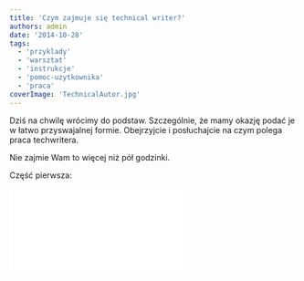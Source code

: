 ```yaml
---
title: 'Czym zajmuje się technical writer?'
authors: admin
date: '2014-10-28'
tags:
  - 'przyklady'
  - 'warsztat'
  - 'instrukcje'
  - 'pomoc-uzytkownika'
  - 'praca'
coverImage: 'TechnicalAutor.jpg'
---
```


Dziś na chwilę wrócimy do podstaw. Szczególnie, że mamy okazję podać je w łatwo
przyswajalnej formie. Obejrzyjcie i posłuchajcie na czym polega praca
techwritera.

<!--truncate-->

Nie zajmie Wam to więcej niż pół godzinki.

Część pierwsza:

<iframe src="//www.youtube.com/embed/s69W6ZVriwI" width={420} height={315} frameBorder={0} allowFullScreen="allowFullScreen" />

I część druga:

<iframe src="//www.youtube.com/embed/ggHqqu03Unw" width={420} height={315} frameBorder={0} allowFullScreen="allowFullScreen" />

Fajne zajęcie, prawda? A to tylko wierzchołek
[góry lodowej](http://techwriter.pl/category/warsztat/przyklady/)...
